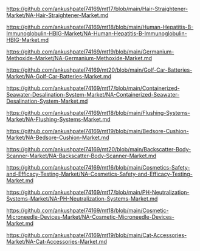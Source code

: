 <p><a href="https://github.com/ankushpatel74169/mt17/blob/main/Hair-Straightener-Market/NA-Hair-Straightener-Market.md">https://github.com/ankushpatel74169/mt17/blob/main/Hair-Straightener-Market/NA-Hair-Straightener-Market.md</a></p><p><a href="https://github.com/ankushpatel74169/mt18/blob/main/Human-Hepatitis-B-Immunoglobulin-HBIG-Market/NA-Human-Hepatitis-B-Immunoglobulin-HBIG-Market.md">https://github.com/ankushpatel74169/mt18/blob/main/Human-Hepatitis-B-Immunoglobulin-HBIG-Market/NA-Human-Hepatitis-B-Immunoglobulin-HBIG-Market.md</a></p><p><a href="https://github.com/ankushpatel74169/mt19/blob/main/Germanium-Methoxide-Market/NA-Germanium-Methoxide-Market.md">https://github.com/ankushpatel74169/mt19/blob/main/Germanium-Methoxide-Market/NA-Germanium-Methoxide-Market.md</a></p><p><a href="https://github.com/ankushpatel74169/mt20/blob/main/Golf-Car-Batteries-Market/NA-Golf-Car-Batteries-Market.md">https://github.com/ankushpatel74169/mt20/blob/main/Golf-Car-Batteries-Market/NA-Golf-Car-Batteries-Market.md</a></p><p><a href="https://github.com/ankushpatel74169/mt17/blob/main/Containerized-Seawater-Desalination-System-Market/NA-Containerized-Seawater-Desalination-System-Market.md">https://github.com/ankushpatel74169/mt17/blob/main/Containerized-Seawater-Desalination-System-Market/NA-Containerized-Seawater-Desalination-System-Market.md</a></p><p><a href="https://github.com/ankushpatel74169/mt18/blob/main/Flushing-Systems-Market/NA-Flushing-Systems-Market.md">https://github.com/ankushpatel74169/mt18/blob/main/Flushing-Systems-Market/NA-Flushing-Systems-Market.md</a></p><p><a href="https://github.com/ankushpatel74169/mt19/blob/main/Bedsore-Cushion-Market/NA-Bedsore-Cushion-Market.md">https://github.com/ankushpatel74169/mt19/blob/main/Bedsore-Cushion-Market/NA-Bedsore-Cushion-Market.md</a></p><p><a href="https://github.com/ankushpatel74169/mt20/blob/main/Backscatter-Body-Scanner-Market/NA-Backscatter-Body-Scanner-Market.md">https://github.com/ankushpatel74169/mt20/blob/main/Backscatter-Body-Scanner-Market/NA-Backscatter-Body-Scanner-Market.md</a></p><p><a href="https://github.com/ankushpatel74169/mt16/blob/main/Cosmetics-Safety-and-Efficacy-Testing-Market/NA-Cosmetics-Safety-and-Efficacy-Testing-Market.md">https://github.com/ankushpatel74169/mt16/blob/main/Cosmetics-Safety-and-Efficacy-Testing-Market/NA-Cosmetics-Safety-and-Efficacy-Testing-Market.md</a></p><p><a href="https://github.com/ankushpatel74169/mt17/blob/main/PH-Neutralization-Systems-Market/NA-PH-Neutralization-Systems-Market.md">https://github.com/ankushpatel74169/mt17/blob/main/PH-Neutralization-Systems-Market/NA-PH-Neutralization-Systems-Market.md</a></p><p><a href="https://github.com/ankushpatel74169/mt18/blob/main/Cosmetic-Microneedle-Devices-Market/NA-Cosmetic-Microneedle-Devices-Market.md">https://github.com/ankushpatel74169/mt18/blob/main/Cosmetic-Microneedle-Devices-Market/NA-Cosmetic-Microneedle-Devices-Market.md</a></p><p><a href="https://github.com/ankushpatel74169/mt19/blob/main/Cat-Accessories-Market/NA-Cat-Accessories-Market.md">https://github.com/ankushpatel74169/mt19/blob/main/Cat-Accessories-Market/NA-Cat-Accessories-Market.md</a></p>
